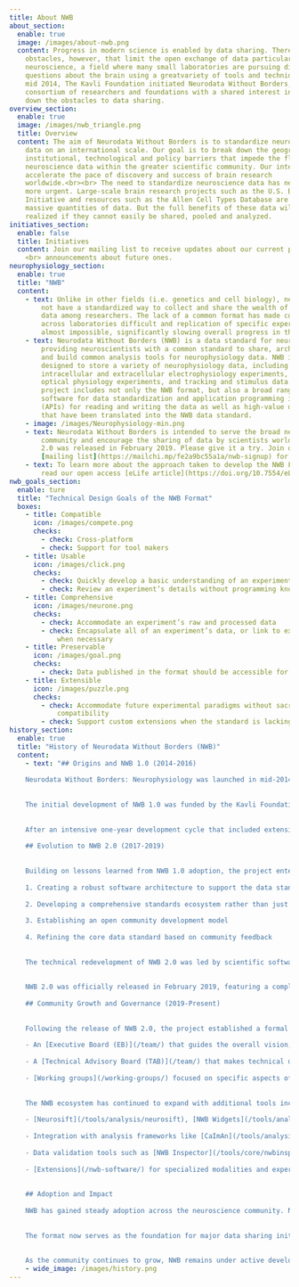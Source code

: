 ```yaml
---
title: About NWB
about_section:
  enable: true
  image: /images/about-nwb.png
  content: Progress in modern science is enabled by data sharing. There are major
    obstacles, however, that limit the open exchange of data particularly in
    neuroscience, a field where many small laboratories are pursuing diverse
    questions about the brain using a greatvariety of tools and techniques. In
    mid 2014, The Kavli Foundation initiated Neurodata Without Borders, a
    consortium of researchers and foundations with a shared interest in breaking
    down the obstacles to data sharing.
overview_section:
  enable: true
  image: /images/nwb_triangle.png
  title: Overview
  content: The aim of Neurodata Without Borders is to standardize neuroscience
    data on an international scale. Our goal is to break down the geographic,
    institutional, technological and policy barriers that impede the flow of
    neuroscience data within the greater scientific community. Our intent is to
    accelerate the pace of discovery and success of brain research
    worldwide.<br><br> The need to standardize neuroscience data has never been
    more urgent. Large-scale brain research projects such as the U.S. BRAIN
    Initiative and resources such as the Allen Cell Types Database are producing
    massive quantities of data. But the full benefits of these data will not be
    realized if they cannot easily be shared, pooled and analyzed.
initiatives_section:
  enable: false
  title: Initiatives
  content: Join our mailing list to receive updates about our current projects and
    <br> announcements about future ones.
neurophysiology_section:
  enable: true
  title: "NWB"
  content:
    - text: Unlike in other fields (i.e. genetics and cell biology), neuroscience does
        not have a standardized way to collect and share the wealth of existing
        data among researchers. The lack of a common format has made comparison
        across laboratories difficult and replication of specific experiments
        almost impossible, significantly slowing overall progress in the field.
    - text: Neurodata Without Borders (NWB) is a data standard for neurophysiology,
        providing neuroscientists with a common standard to share, archive, use,
        and build common analysis tools for neurophysiology data. NWB is
        designed to store a variety of neurophysiology data, including data from
        intracellular and extracellular electrophysiology experiments, data from
        optical physiology experiments, and tracking and stimulus data. The
        project includes not only the NWB format, but also a broad range of
        software for data standardization and application programming interfaces
        (APIs) for reading and writing the data as well as high-value datasets
        that have been translated into the NWB data standard.
    - image: /images/Neurophysiology-min.png
    - text: Neurodata Without Borders is intended to serve the broad neuroscience
        community and encourage the sharing of data by scientists worldwide. NWB
        2.0 was released in February 2019. Please give it a try. Join our
        [mailing list](https://mailchi.mp/fe2a9bc55a1a/nwb-signup) for updates or ask questions on our [Slack channel](https://nwb-users.slack.com/join/shared_invite/zt-9bsx3xdj-wtUILLNzM8a0mOV_RywS~Q#/shared-invite/email).
    - text: To learn more about the approach taken to develop the NWB Format, please
        read our open access [eLife article](https://doi.org/10.7554/eLife.78362).
nwb_goals_section:
  enable: ture
  title: "Technical Design Goals of the NWB Format"
  boxes:
    - title: Compatible
      icon: /images/compete.png
      checks:
        - check: Cross-platform
        - check: Support for tool makers
    - title: Usable
      icon: /images/click.png
      checks:
        - check: Quickly develop a basic understanding of an experiment and its
        - check: Review an experiment’s details without programming knowledge
    - title: Comprehensive
      icon: /images/neurone.png
      checks:
        - check: Accommodate an experiment’s raw and processed data
        - check: Encapsulate all of an experiment’s data, or link to external data sources
            when necessary
    - title: Preservable
      icon: /images/goal.png
      checks:
        - check: Data published in the format should be accessible for decades
    - title: Extensible
      icon: /images/puzzle.png
      checks:
        - check: Accommodate future experimental paradigms without sacrificing backwards
            compatibility
        - check: Support custom extensions when the standard is lacking
history_section:
  enable: true
  title: "History of Neurodata Without Borders (NWB)"
  content:
    - text: "## Origins and NWB 1.0 (2014-2016)
    
    Neurodata Without Borders: Neurophysiology was launched in mid-2014 as a collaborative initiative to develop a unified data format for cellular-based neurophysiology data. The Kavli Foundation played an important role in initiating this movement, bringing together key stakeholders to address the growing challenge of data interchange between laboratories.
    
    
    The initial development of NWB 1.0 was funded by the Kavli Foundation along with other industry partners and private foundations, with scientific leadership from key neuroscience laboratories: the Allen Institute for Brain Science (AIBS), the Svoboda Lab (Janelia Research Campus), the Meister Lab (Caltech), the Buzsáki Lab (NYU), and Fritz Sommer/Jeff Teeters (UC Berkeley, maintainers of CRCNS.org). This consortium approach ensured the format addressed real-world use cases from diverse experimental paradigms. The [first hackathon](/events/hck01-2014-janelia/) at Janelia initiated this collaborative effort.
    
    
    After an intensive one-year development cycle that included extensive testing with representative datasets, NWB 1.0 was released in 2015 as the first standardized format specifically designed for neurophysiology data. This work was showcased at the [second hackathon](/events/hck02-2015-janelia/) at Janelia.
    
    ## Evolution to NWB 2.0 (2017-2019)
    
    
    Building on lessons learned from NWB 1.0 adoption, the project entered a second phase with expanded leadership including Dr. Kris Bouchard, Dr. Oliver Rübel (Lawrence Berkeley National Laboratory, LBNL), Dr. Loren Frank (UCSF), and Dr. Edward Chang (UCSF). This phase began with the [third hackathon](/events/hck03-2017-janelia/) at Janelia and marked a significant shift in the project's approach, focusing on:
    
    1. Creating a robust software architecture to support the data standard
    
    2. Developing a comprehensive standards ecosystem rather than just a file format
    
    3. Establishing an open community development model
    
    4. Refining the core data standard based on community feedback
    
    
    The technical redevelopment of NWB 2.0 was led by scientific software engineers at LBNL, principally Dr. Oliver Rübel and Andrew Tritt, working in close collaboration with neuroscience laboratories and the broader community. This collaboration ensured the format remained scientifically relevant while gaining stronger software engineering foundations. A series of hackathons ([Seattle 2018](/events/hck04-2018-seattle/), [Berkeley 2018](/events/hck05-2018-berkeley/)) helped drive this development.
    
    
    NWB 2.0 was officially released in February 2019, featuring a completely redesigned architecture based on modern software development practices, enhanced extensibility through schema language, improved storage efficiency, and a comprehensive [Python API (PyNWB)](/tools/core/pynwb/) and [MATLAB API (MatNWB)](/tools/core/matnwb/) for programmatic interaction with NWB files. The [Janelia 2019 hackathon](/events/hck06-2019-janelia/) celebrated this milestone release.
    
    ## Community Growth and Governance (2019-Present)
    
    
    Following the release of NWB 2.0, the project established a formal [governance structure](/team/) to ensure sustainability and community-driven development. This structure consists of:
    
    - An [Executive Board (EB)](/team/) that guides the overall vision, strategic roadmap, fundraising, and outreach
    
    - A [Technical Advisory Board (TAB)](/team/) that makes technical decisions and maintains the software ecosystem
    
    - [Working groups](/working-groups/) focused on specific aspects of the standard and its implementation
    
    
    The NWB ecosystem has continued to expand with additional tools including:
    
    - [Neurosift](/tools/analysis/neurosift), [NWB Widgets](/tools/analysis/nwbwidgets) and [NWB Explorer](/tools/analysis/nwbexplorer) for interactive visualizations of NWB data
    
    - Integration with analysis frameworks like [CaImAn](/tools/analysis/caiman), [suite2p](/tools/analysis/suite2p), and [SpikeInterface](/tools/analysis/spikeinterface)
    
    - Data validation tools such as [NWB Inspector](/tools/core/nwbinspector) to ensure format compliance
    
    - [Extensions](/nwb-software/) for specialized modalities and experimental paradigms
    
    
    ## Adoption and Impact
    
    NWB has gained steady adoption across the neuroscience community. Notable users include the Allen Institute for Brain Science (which has released extensive datasets in NWB format), as well as the Bouchard lab (LBNL/UCB), Svoboda lab, Meister lab, Frank lab (UCSF), Chang lab (UCSF), and many others.
    
    
    The format now serves as the foundation for major data sharing initiatives, including the BRAIN Initiative archives and the [DANDI (Distributed Archives for Neurophysiology Data Integration)](/online-resources/) project, which leverages NWB as its primary data format. This adoption has facilitated unprecedented data sharing across laboratories, accelerating discovery and collaboration in neurophysiology research. For more information, see our [publications](/publications/papers/) and [grants and projects](/grants-and-projects/).
    
    
    As the community continues to grow, NWB remains under active development, with regular releases addressing new use cases, experimental modalities, and integration with emerging technologies in neuroscience research. Join us at our [upcoming events](/events/) to learn more and contribute to the project."
    - wide_image: /images/history.png
---
```

